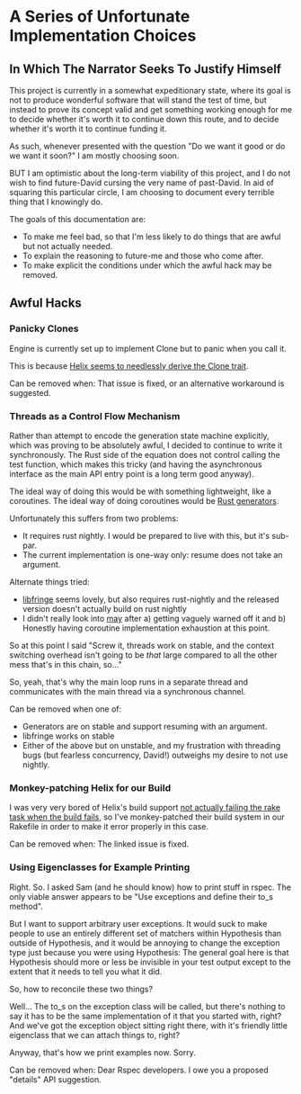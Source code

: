 # A Series of Unfortunate Implementation Choices

## In Which The Narrator Seeks To Justify Himself

This project is currently in a somewhat expeditionary state,
where its goal is not to produce wonderful software that will
stand the test of time, but instead to prove its concept
valid and get something working enough for me to decide
whether it's worth it to continue down this route, and
to decide whether it's worth it to continue funding it.

As such, whenever presented with the question "Do we want it
good or do we want it soon?" I am mostly choosing soon.

BUT I am optimistic about the long-term viability of this
project, and I do not wish to find future-David cursing the
very name of past-David. In aid of squaring this particular
circle, I am choosing to document every terrible thing that
I knowingly do.

The goals of this documentation are:

* To make me feel bad, so that I'm less likely to do things
  that are awful but not actually needed.
* To explain the reasoning to future-me and those who come
  after.
* To make explicit the conditions under which the awful hack
  may be removed.

## Awful Hacks

### Panicky Clones

Engine is currently set up to implement Clone but to panic when
you call it.

This is because [Helix seems to needlessly derive the Clone
trait](https://github.com/tildeio/helix/issues/143).

Can be removed when: That issue is fixed, or an alternative
workaround is suggested.

### Threads as a Control Flow Mechanism

Rather than attempt to encode the generation state machine
explicitly, which was proving to be absolutely awful, I
decided to continue to write it synchronously. The Rust side
of the equation does not control calling the test function,
which makes this tricky (and having the asynchronous interface
as the main API entry point is a long term good anyway).

The ideal way of doing this would be with something lightweight,
like a coroutines. The ideal way of doing coroutines would be
[Rust generators](https://doc.rust-lang.org/nightly/unstable-book/language-features/generators.html).

Unfortunately this suffers from two problems:

* It requires rust nightly. I would be prepared to live with this,
  but it's sub-par.
* The current implementation is one-way only: resume does not take
  an argument.

Alternate things tried: 

* [libfringe](https://github.com/edef1c/libfringe) seems lovely,
  but also requires rust-nightly and the released version doesn't
  actually build on rust nightly
* I didn't really look into [may](https://github.com/Xudong-Huang/may/)
  after a) getting vaguely warned off it and b) Honestly having
  coroutine implementation exhaustion at this point.

So at this point I said "Screw it, threads work on stable, and the
context switching overhead isn't going to be *that* large compared
to all the other mess that's in this chain, so..."

So, yeah, that's why the main loop runs in a separate thread and
communicates with the main thread via a synchronous channel.

Can be removed when one of:

* Generators are on stable and support resuming with an argument.
* libfringe works on stable
* Either of the above but on unstable, and my frustration with
  threading bugs (but fearless concurrency, David!) outweighs
  my desire to not use nightly.

### Monkey-patching Helix for our Build

I was very very bored of Helix's build support [not actually failing
the rake task when the build fails](https://github.com/tildeio/helix/issues/133),
so I've monkey-patched their build system in our Rakefile in order
to make it error properly in this case.

Can be removed when: The linked issue is fixed.

### Using Eigenclasses for Example Printing

Right. So. I asked Sam (and he should know) how to print stuff in
rspec. The only viable answer appears to be "Use exceptions and
define their to\_s method".

But I want to support arbitrary user exceptions. It would suck
to make people to use an entirely different set of matchers within
Hypothesis than outside of Hypothesis, and it would be annoying
to change the exception type just because you were using Hypothesis:
The general goal here is that Hypothesis should more or less
be invisible in your test output except to the extent that it needs
to tell you what it did.

So, how to reconcile these two things?

Well... The to\_s on the exception class will be called, but there's
nothing to say it has to be the same implementation of it that you
started with, right? And we've got the exception object sitting
right there, with it's friendly little eigenclass that we can
attach things to, right?

Anyway, that's how we print examples now. Sorry.

Can be removed when: Dear Rspec developers. I owe you a proposed
"details" API suggestion.

